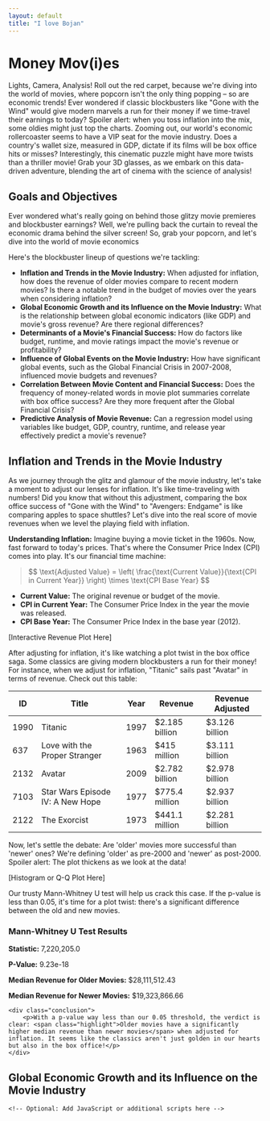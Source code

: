 ```yaml
---
layout: default
title: "I love Bojan"
---
```

<body>
    <div class="header">
        <h1>Money Mov(i)es</h1>
    </div>

<div class="container">
    <!-- Introduction Section -->
    <section id="introduction">
        <p>Lights, Camera, Analysis! Roll out the red carpet, because we're diving into the world of movies, where popcorn isn't the only thing popping – so are economic trends! Ever wondered if classic blockbusters like "Gone with the Wind" would give modern marvels a run for their money if we time-travel their earnings to today? Spoiler alert: when you toss inflation into the mix, some oldies might just top the charts. Zooming out, our world's economic rollercoaster seems to have a VIP seat for the movie industry. Does a country's wallet size, measured in GDP, dictate if its films will be box office hits or misses? Interestingly, this cinematic puzzle might have more twists than a thriller movie! Grab your 3D glasses, as we embark on this data-driven adventure, blending the art of cinema with the science of analysis!</p>
    </section>

<!-- Goals and Objectives Section -->
<section id="goals">
    <h2>Goals and Objectives</h2>
    <p>Ever wondered what's really going on behind those glitzy movie premieres and blockbuster earnings? Well, we're pulling back the curtain to reveal the economic drama behind the silver screen! So, grab your popcorn, and let's dive into the world of movie economics</p>
    
<p>Here's the blockbuster lineup of questions we're tackling:</p>
<ul>
    <li><strong>Inflation and Trends in the Movie Industry:</strong> When adjusted for inflation, how does the revenue of older movies compare to recent modern movies? Is there a notable trend in the budget of movies over the years when considering inflation?</li>
    <li><strong>Global Economic Growth and its Influence on the Movie Industry:</strong> What is the relationship between global economic indicators (like GDP) and movie's gross revenue? Are there regional differences?</li>
    <li><strong>Determinants of a Movie's Financial Success:</strong> How do factors like budget, runtime, and movie ratings impact the movie's revenue or profitability?</li>
    <li><strong>Influence of Global Events on the Movie Industry:</strong> How have significant global events, such as the Global Financial Crisis in 2007-2008, influenced movie budgets and revenues?</li>
    <li><strong>Correlation Between Movie Content and Financial Success:</strong> Does the frequency of money-related words in movie plot summaries correlate with box office success? Are they more frequent after the Global Financial Crisis?</li>
    <li><strong>Predictive Analysis of Movie Revenue:</strong> Can a regression model using variables like budget, GDP, country, runtime, and release year effectively predict a movie's revenue?</li>
</ul>
</section>

<!-- Inflation and Trends in the Movie Industry Section -->
<section id="inflation-trends">
    <h2>Inflation and Trends in the Movie Industry</h2>
    <p>As we journey through the glitz and glamour of the movie industry, let's take a moment to adjust our lenses for inflation. It's like time-traveling with numbers! Did you know that without this adjustment, comparing the box office success of "Gone with the Wind" to "Avengers: Endgame" is like comparing apples to space shuttles? Let's dive into the real score of movie revenues when we level the playing field with inflation.</p>
    
<p><strong>Understanding Inflation:</strong> Imagine buying a movie ticket in the 1960s. Now, fast forward to today's prices. That's where the Consumer Price Index (CPI) comes into play. It's our financial time machine:</p>
<blockquote>
    $$ \text{Adjusted Value} = \left( \frac{\text{Current Value}}{\text{CPI in Current Year}} \right) \times \text{CPI Base Year} $$
</blockquote>
<ul>
    <li><strong>Current Value:</strong> The original revenue or budget of the movie.</li>
    <li><strong>CPI in Current Year:</strong> The Consumer Price Index in the year the movie was released.</li>
    <li><strong>CPI Base Year:</strong> The Consumer Price Index in the base year (2012).</li>
</ul>

<!-- Interactive Plot or Image -->
<div id="revenuePlot">[Interactive Revenue Plot Here]</div>
<script>
    // JavaScript for interactive plot (if applicable)
</script>

<p>After adjusting for inflation, it's like watching a plot twist in the box office saga. Some classics are giving modern blockbusters a run for their money! For instance, when we adjust for inflation, "Titanic" sails past "Avatar" in terms of revenue. Check out this table:</p>

<!-- Styled Table -->
<table>
    <thead>
        <tr>
            <th>ID</th>
            <th>Title</th>
            <th>Year</th>
            <th>Revenue</th>
            <th>Revenue Adjusted</th>
        </tr>
    </thead>
    <tbody>
        <tr>
            <td>1990</td>
            <td>Titanic</td>
            <td>1997</td>
            <td>$2.185 billion</td>
            <td>$3.126 billion</td>
        </tr>
        <tr>
            <td>637</td>
            <td>Love with the Proper Stranger</td>
            <td>1963</td>
            <td>$415 million</td>
            <td>$3.111 billion</td>
        </tr>
        <tr>
            <td>2132</td>
            <td>Avatar</td>
            <td>2009</td>
            <td>$2.782 billion</td>
            <td>$2.978 billion</td>
        </tr>
        <tr>
            <td>7103</td>
            <td>Star Wars Episode IV: A New Hope</td>
            <td>1977</td>
            <td>$775.4 million</td>
            <td>$2.937 billion</td>
        </tr>
        <tr>
            <td>2122</td>
            <td>The Exorcist</td>
            <td>1973</td>
            <td>$441.1 million</td>
            <td>$2.281 billion</td>
        </tr>
    </tbody>
</table>

<p>Now, let's settle the debate: Are 'older' movies more successful than 'newer' ones? We're defining 'older' as pre-2000 and 'newer' as post-2000. Spoiler alert: The plot thickens as we look at the data!</p>

<!-- Histogram or Q-Q Plot -->
<div id="movieHistogram">[Histogram or Q-Q Plot Here]</div>
<script>
    // JavaScript for interactive histogram/Q-Q plot (if applicable)
</script>

<p>Our trusty Mann-Whitney U test will help us crack this case. If the p-value is less than 0.05, it's time for a plot twist: there's a significant difference between the old and new movies.</p>
<div class="test-results">
        <h3>Mann-Whitney U Test Results</h3>
        <p><strong>Statistic:</strong> 7,220,205.0</p>
        <p><strong>P-Value:</strong> 9.23e-18</p>
        <p><strong>Median Revenue for Older Movies:</strong> $28,111,512.43</p>
        <p><strong>Median Revenue for Newer Movies:</strong> $19,323,866.66</p>
    </div>

    <div class="conclusion">
        <p>With a p-value way less than our 0.05 threshold, the verdict is clear: <span class="highlight">Older movies have a significantly higher median revenue than newer movies</span> when adjusted for inflation. It seems like the classics aren't just golden in our hearts but also in the box office!</p>
    </div>
<!-- Global Economic Growth and its Influence on the Movie Industry  -->
<section id="global-economic-growth">
    <h2>Global Economic Growth and its Influence on the Movie Industry</h2>
</section>


    <!-- Optional: Add JavaScript or additional scripts here -->

</body>
